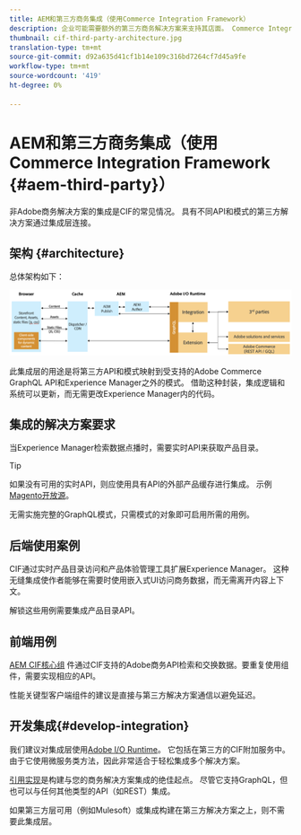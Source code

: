 ```yaml
---
title: AEM和第三方商务集成（使用Commerce Integration Framework）
description: 企业可能需要额外的第三方商务解决方案来支持其店面。 Commerce Integration Framework(CIF)可用于此类集成方案，以使用I/O Runtime将第三方商务解决方案连接到Adobe Experience Manager。
thumbnail: cif-third-party-architecture.jpg
translation-type: tm+mt
source-git-commit: d92a635d41cf1b14e109c316bd7264cf7d45a9fe
workflow-type: tm+mt
source-wordcount: '419'
ht-degree: 0%

---
```


# AEM和第三方商务集成（使用Commerce Integration Framework {#aem-third-party}）

非Adobe商务解决方案的集成是CIF的常见情况。 具有不同API和模式的第三方解决方案通过集成层连接。

## 架构 {#architecture}

总体架构如下：

![AEM非Magento/第三方架构概述](../assets//AEM_nonMagento_Architecture.png)

此集成层的用途是将第三方API和模式映射到受支持的Adobe Commerce GraphQL API和Experience Manager之外的模式。 借助这种封装，集成逻辑和系统可以更新，而无需更改Experience Manager内的代码。

## 集成的解决方案要求

当Experience Manager检索数据点播时，需要实时API来获取产品目录。

>[!TIP]
>
>如果没有可用的实时API，则应使用具有API的外部产品缓存进行集成。 示例[Magento开放源](https://magento.com/products/magento-open-source)。

无需实施完整的GraphQL模式，只需模式的对象即可启用所需的用例。

## 后端使用案例

CIF通过实时产品目录访问和产品体验管理工具扩展Experience Manager。 这种无缝集成使作者能够在需要时使用嵌入式UI访问商务数据，而无需离开内容上下文。

解锁这些用例需要集成产品目录API。

## 前端用例

[AEM CIF核心组](https://github.com/adobe/aem-core-cif-components) 件通过CIF支持的Adobe商务API检索和交换数据。要重复使用组件，需要实现相应的API。

性能关键型客户端组件的建议是直接与第三方解决方案通信以避免延迟。

## 开发集成{#develop-integration}

我们建议对集成层使用[Adobe I/O Runtime](https://www.adobe.io/apis/experienceplatform/runtime.html)。 它包括在第三方的CIF附加服务中。 由于它使用微服务类方法，因此非常适合于轻松集成多个解决方案。

[引用实现](https://github.com/adobe/commerce-cif-graphql-integration-reference)是构建与您的商务解决方案集成的绝佳起点。 尽管它支持GraphQL，但也可以与任何其他类型的API（如REST）集成。

如果第三方层可用（例如Mulesoft）或集成构建在第三方解决方案之上，则不需要此集成层。
